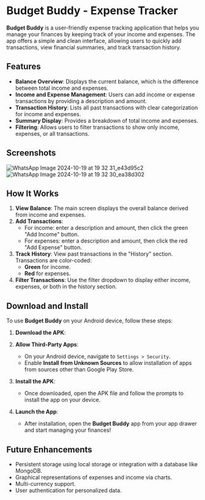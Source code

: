 # Budget Buddy - Expense Tracker

**Budget Buddy** is a user-friendly expense tracking application that helps you manage your finances by keeping track of your income and expenses. The app offers a simple and clean interface, allowing users to quickly add transactions, view financial summaries, and track transaction history.

## Features
- **Balance Overview**: Displays the current balance, which is the difference between total income and expenses.
- **Income and Expense Management**: Users can add income or expense transactions by providing a description and amount.
- **Transaction History**: Lists all past transactions with clear categorization for income and expenses.
- **Summary Display**: Provides a breakdown of total income and expenses.
- **Filtering**: Allows users to filter transactions to show only income, expenses, or all transactions.

## Screenshots
![WhatsApp Image 2024-10-19 at 19 32 31_e43d95c2](https://github.com/user-attachments/assets/579c4ba1-d2ab-4a9e-a2ab-dff398a91e1b)
![WhatsApp Image 2024-10-19 at 19 32 30_ea38d302](https://github.com/user-attachments/assets/9521e857-d3a3-40b6-a7d5-5a2f628000b9)


## How It Works
1. **View Balance**: The main screen displays the overall balance derived from income and expenses.
2. **Add Transactions**:
   - For income: enter a description and amount, then click the green "Add Income" button.
   - For expenses: enter a description and amount, then click the red "Add Expense" button.
3. **Track History**: View past transactions in the "History" section. Transactions are color-coded:
   - **Green** for income.
   - **Red** for expenses.
4. **Filter Transactions**: Use the filter dropdown to display either income, expenses, or both in the history section.

## Download and Install

To use **Budget Buddy** on your Android device, follow these steps:

1. **Download the APK**:
   
2. **Allow Third-Party Apps**: 
   - On your Android device, navigate to `Settings > Security`.
   - Enable **Install from Unknown Sources** to allow installation of apps from sources other than Google Play Store.

3. **Install the APK**:
   - Once downloaded, open the APK file and follow the prompts to install the app on your device.

4. **Launch the App**:
   - After installation, open the **Budget Buddy** app from your app drawer and start managing your finances!

## Future Enhancements
- Persistent storage using local storage or integration with a database like MongoDB.
- Graphical representations of expenses and income via charts.
- Multi-currency support.
- User authentication for personalized data.
